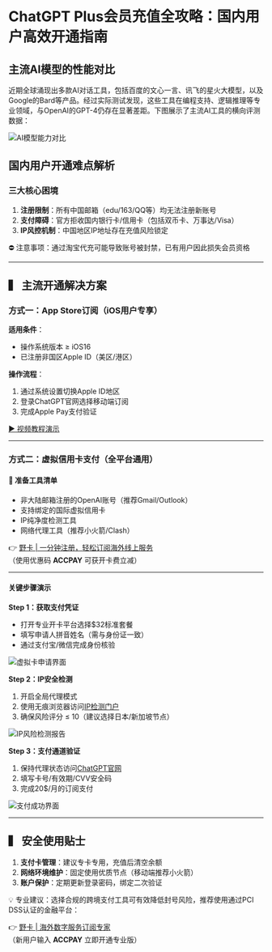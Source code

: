 # ChatGPT Plus会员充值全攻略：国内用户高效开通指南

## 主流AI模型的性能对比
近期全球涌现出多款AI对话工具，包括百度的文心一言、讯飞的星火大模型，以及Google的Bard等产品。经过实际测试发现，这些工具在编程支持、逻辑推理等专业领域，与OpenAI的GPT-4仍存在显著差距。下图展示了主流AI工具的横向评测数据：

![AI模型能力对比](图片链接)

## 国内用户开通难点解析
### 三⼤核心困境
1. **注册限制**：所有中国邮箱（edu/163/QQ等）均无法注册新账号
2. **支付障碍**：官方拒收国内银行卡/信用卡（包括双币卡、万事达/Visa）
3. **IP风控机制**：中国地区IP地址存在充值风险锁定

⛔ 注意事项：通过淘宝代充可能导致账号被封禁，已有用户因此损失会员资格

---

## ▍ 主流开通解决方案

### 方式一：App Store订阅（iOS用户专享）
**适用条件**：
- 操作系统版本 ≥ iOS16
- 已注册非国区Apple ID（美区/港区）

**操作流程**：
1. 通过系统设置切换Apple ID地区
2. 登录ChatGPT官网选择移动端订阅
3. 完成Apple Pay支付验证

[▶️ 视频教程演示](https://bbtdd.com/yeka)

---

### 方式二：虚拟信用卡支付（全平台通用）
#### 📌 准备工具清单
- 非大陆邮箱注册的OpenAI账号（推荐Gmail/Outlook）
- 支持绑定的国际虚拟信用卡
- IP纯净度检测工具
- 网络代理工具（推荐小火箭/Clash）

👉 [野卡 | 一分钟注册，轻松订阅海外线上服务](https://bbtdd.com/yeka)  
（使用优惠码 **ACCPAY** 可获开卡费立减）

---

#### 关键步骤演示
**Step 1：获取支付凭证**
- 打开专业开卡平台选择$32标准套餐
- 填写申请人拼音姓名（需与身份证一致）
- 通过支付宝/微信完成身份核验

![虚拟卡申请界面](图片链接)

**Step 2：IP安全检测**
1. 开启全局代理模式
2. 使用无痕浏览器访问[IP检测门户](https://scamalytics.com)
3. 确保风险评分 ≤ 10（建议选择日本/新加坡节点）

![IP风险检测报告](图片链接)

**Step 3：支付通道验证**
1. 保持代理状态访问[ChatGPT官网](https://chat.openai.com)
2. 填写卡号/有效期/CVV安全码
3. 完成20$/月的订阅支付

![支付成功界面](图片链接)

---

## ▍ 安全使用贴士
1. **支付卡管理**：建议专卡专用，充值后清空余额
2. **网络环境维护**：固定使用优质节点（移动端推荐小火箭）
3. **账户保护**：定期更新登录密码，绑定二次验证

💡 专业建议：选择合规的跨境支付工具可有效降低封号风险，推荐使用通过PCI DSS认证的金融平台：

👉 [野卡 | 海外数字服务订阅专家](https://bbtdd.com/yeka)  
（新用户输入 **ACCPAY** 立即开通专业版）